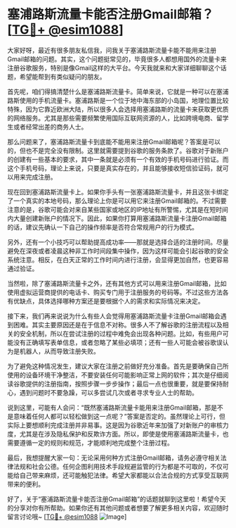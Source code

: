 # 塞浦路斯流量卡能否注册Gmail邮箱？[[TG💪+ @esim1088](https://t.me/s/esim1088)]

大家好呀，最近有很多朋友私信我，问我关于塞浦路斯流量卡能不能用来注册Gmail邮箱的问题。其实，这个问题挺常见的，毕竟很多人都想用国外的流量卡来注册谷歌服务，特别是像Gmail这样的大平台。今天我就来和大家详细聊聊这个话题，希望能帮到有类似疑问的朋友。

首先呢，咱们得搞清楚什么是塞浦路斯流量卡。简单来说，它就是一种可以在塞浦路斯使用的手机流量卡。塞浦路斯是一个位于地中海东部的小岛国，地理位置比较特殊，因为它靠近欧洲大陆，所以很多人会选择用塞浦路斯的流量卡来获取更优质的网络服务。尤其是那些需要频繁使用国际互联网资源的人，比如跨境电商、留学生或者经常出差的商务人士。

那么问题来了，塞浦路斯流量卡到底能不能用来注册Gmail邮箱呢？答案是可以的，但也不是完全没有限制。这里就需要提到谷歌的服务条款了。谷歌对于新账户的创建有一些基本的要求，其中一条就是必须有一个有效的手机号码进行验证。而这个手机号码，理论上来说，只要是真实存在的，并且能够接收短信验证码，就可以用来完成注册。

现在回到塞浦路斯流量卡上。如果你手头有一张塞浦路斯流量卡，并且这张卡绑定了一个真实的本地号码，那么理论上你是可以用它来注册Gmail邮箱的。不过需要注意的是，谷歌可能会对来自某些国家或地区的IP地址有所警惕，尤其是在短时间内大量创建新账户的情况下。因此，如果你打算用塞浦路斯流量卡注册Gmail邮箱的话，建议先确认一下自己的操作频率是否符合常规用户的行为模式。

另外，还有一个小技巧可以帮助提高成功率——那就是选择合适的注册时间。尽量避免在深夜或者凌晨这种非工作时间段集中操作，因为这样可能会引起谷歌的安全系统注意。相反，在白天正常的工作时间内进行注册，会显得更加自然，也更容易通过验证。

当然啦，除了塞浦路斯流量卡之外，还有其他方式可以用来注册Gmail邮箱，比如使用虚拟运营商提供的电话卡、购买专门用于注册服务的号码等。不过这些方法各有优缺点，具体选择哪种方案还是要根据个人的需求和实际情况来决定。

接下来，我们再来说说为什么有些人会觉得用塞浦路斯流量卡注册Gmail邮箱会遇到困难。其实主要原因还是在于信息不对称。很多人不了解谷歌的注册流程以及相关的安全机制，所以在尝试注册的过程中难免会出现各种问题。比如，有些用户可能没有正确填写表单信息，或者忽略了某些必填项；还有一些人可能会被谷歌误认为是机器人，从而导致注册失败。

为了避免这种情况发生，建议大家在注册之前做好充分准备。首先是要确保自己所使用的设备环境干净整洁，不要安装任何可能影响正常上网的软件；其次是仔细阅读谷歌提供的注册指南，按照步骤一步步操作；最后一点也很重要，就是要保持耐心，遇到问题时不要急躁，可以多尝试几次或者寻求专业人士的帮助。

说到这里，可能有人会问：“既然塞浦路斯流量卡能用来注册Gmail邮箱，那是不是意味着任何人都可以轻松做到这一点呢？”答案是否定的。虽然理论上可行，但实际上要想顺利完成注册并非易事。这是因为谷歌近年来加强了对新账户的审核力度，尤其是在涉及隐私保护和反欺诈方面。所以，即使是使用塞浦路斯流量卡，也需要遵循一定的规则和规范，才能顺利地完成整个注册过程。

最后，我想提醒大家一句：无论采用何种方式注册Gmail邮箱，请务必遵守相关法律法规和社会公德。任何企图利用技术手段规避监管的行为都是不可取的，不仅可能给自己带来麻烦，还可能触犯法律。希望大家都能以合法合规的方式享受互联网带来的便利。

好了，关于“塞浦路斯流量卡能否注册Gmail邮箱”的话题就聊到这里啦！希望今天的分享对你有所帮助。如果你还有其他问题或者想要了解更多相关内容，欢迎随时留言讨论哦~ [[TG💪+ @esim1088](https://t.me/s/esim1088) ![Image](https://i.postimg.cc/4NQfJmqS/Snipaste-2025-05-13-00-14-12.png)]